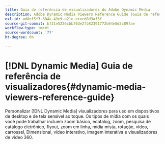 ```yaml
---
title: Guia de referência de visualizadores do Adobe Dynamic Media
description: Adobe Dynamic Media Viewers Reference Guide (Guia de referência de visualizadores básicos de zoom, ecatalog, zoom, pesquisa de catálogo eletrônico, flyout, zoom em linha, mídia mista, rotação, vídeo, carrossel, Dimensional, vídeo interativo, imagem interativa e visualizadores de vídeo 360.
exl-id: ad8ef5f3-684a-49e9-a21e-ececd8d3af5f
source-git-commit: bf31e5226cbb763e2fb82391772b64e5d5c89fae
workflow-type: tm+mt
source-wordcount: '77'
ht-degree: 0%

---
```


# [!DNL Dynamic Media] Guia de referência de visualizadores{#dynamic-media-viewers-reference-guide}

Personalizar [!DNL Dynamic Media] visualizadores para uso em dispositivos de desktop e de tela sensível ao toque. Os tipos de mídia com os quais você pode trabalhar incluem zoom básico, ecatalog, zoom, pesquisa de catálogo eletrônico, flyout, zoom em linha, mídia mista, rotação, vídeo, carrossel, Dimensional, vídeo interativo, imagem interativa e visualizadores de vídeo 360.

